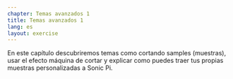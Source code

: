 ```yaml
---
chapter: Temas avanzados 1
title: Temas avanzados 1
lang: es
layout: exercise
---
```


En este capítulo descubriremos temas como cortando samples (muestras), usar el efecto máquina de cortar y explicar como puedes traer tus propias muestras personalizadas a Sonic Pi. 
